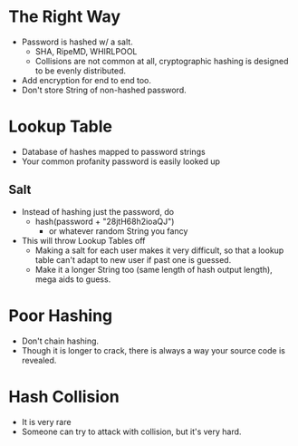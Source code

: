 # The Right Way
- Password is hashed w/ a salt.
	- SHA, RipeMD, WHIRLPOOL
	- Collisions are not common at all, cryptographic hashing is designed to be evenly distributed.
- Add encryption for end to end too.
- Don't store String of non-hashed password.
# Lookup Table
- Database of hashes mapped to password strings
- Your common profanity password is easily looked up
## Salt
- Instead of hashing just the password, do
	- hash(password + "28jtH68h2ioaQJ")
		- or whatever random String you fancy
- This will throw Lookup Tables off
	- Making a salt for each user makes it very difficult, so that a lookup table can't adapt to new user if past one is guessed.
	- Make it a longer String too (same length of hash output length), mega aids to guess.
# Poor Hashing
- Don't chain hashing.
- Though it is longer to crack, there is always a way your source code is revealed.
# Hash Collision
- It is very rare
- Someone can try to attack with collision, but it's very hard.
